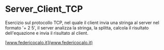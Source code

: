 # Server_Client_TCP

Esercizio sul protocollo TCP, nel quale il client invia una stringa al server nel formato '+ 2 5', il server analizza la stringa, la splitta, calcola il risultato dell'equazione e invia il risultato al client.

[www.federicocalo.it](www.federicocalo.it)

